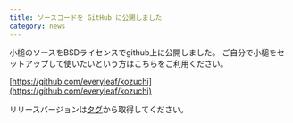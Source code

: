 ```yaml
---
title: ソースコードを GitHub に公開しました
category: news
---
```


小槌のソースをBSDライセンスでgithub上に公開しました。
ご自分で小槌をセットアップして使いたいという方はこちらをご利用ください。

[https://github.com/everyleaf/kozuchi](https://github.com/everyleaf/kozuchi)

リリースバージョンは[タグ](https://github.com/everyleaf/kozuchi/releases)から取得してください。
